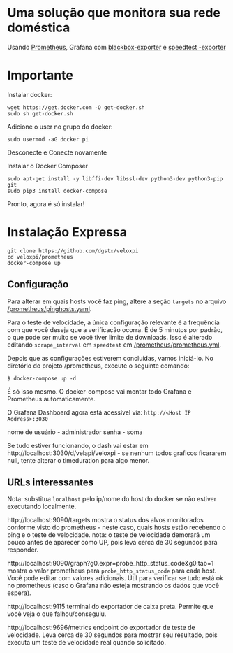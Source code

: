 
# Uma solução que monitora sua rede doméstica
Usando [Prometheus](http://prometheus.io/), Grafana com [blackbox-exporter](https://github.com/prometheus/blackbox_exporter) e [speedtest -exporter](https://github.com/stefanwalther/speedtest-exporter)

# Importante
Instalar docker:
```
wget https://get.docker.com -O get-docker.sh
sudo sh get-docker.sh
```

Adicione o user no grupo do docker:
```
sudo usermod -aG docker pi
```
Desconecte e Conecte novamente

Instalar o Docker Composer
```
sudo apt-get install -y libffi-dev libssl-dev python3-dev python3-pip git
sudo pip3 install docker-compose
````

Pronto, agora é só instalar!

# Instalação Expressa

```
git clone https://github.com/dgstx/veloxpi
cd veloxpi/prometheus
docker-compose up
```


## Configuração
Para alterar em quais hosts você faz ping, altere a seção `targets` no arquivo [/prometheus/pinghosts.yaml](./prometheus/pinghosts.yaml).

Para o teste de velocidade, a única configuração relevante é a frequência com que você deseja que a verificação ocorra. É de 5 minutos por padrão, o que pode ser muito se você tiver limite de downloads. Isso é alterado editando `scrape_interval` em `speedtest` em [/prometheus/prometheus.yml](./prometheus/prometheus.yml).

Depois que as configurações estiverem concluídas, vamos iniciá-lo. No diretório do projeto /prometheus, execute o seguinte comando:

    $ docker-compose up -d

É só isso mesmo. O docker-compose vai montar todo Grafana e Prometheus automaticamente.

O Grafana Dashboard agora está acessível via: `http://<Host IP Address>:3030`

nome de usuário - administrador
senha - soma

Se tudo estiver funcionando, o dash vai estar em http://localhost:3030/d/velapi/veloxpi - se nenhum todos graficos ficararem null, tente alterar o timeduration para algo menor.


## URLs interessantes

Nota: substitua `localhost` pelo ip/nome do host do docker se não estiver executando localmente.

http://localhost:9090/targets mostra o status dos alvos monitorados conforme visto do prometheus - neste caso, quais hosts estão recebendo o ping e o teste de velocidade. nota: o teste de velocidade demorará um pouco antes de aparecer como UP, pois leva cerca de 30 segundos para responder.

http://localhost:9090/graph?g0.expr=probe_http_status_code&g0.tab=1 mostra o valor prometheus para `probe_http_status_code` para cada host. Você pode editar com valores adicionais. Útil para verificar se tudo está ok no prometheus (caso o Grafana não esteja mostrando os dados que você espera).

http://localhost:9115 terminal do exportador de caixa preta. Permite que você veja o que falhou/conseguiu.

http://localhost:9696/metrics endpoint do exportador de teste de velocidade. Leva cerca de 30 segundos para mostrar seu resultado, pois executa um teste de velocidade real quando solicitado.


